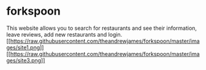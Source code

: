 # forkspoon

This website allows you to search for restaurants and see their information, leave reviews, add new restaurants and login. 
[[https://raw.githubusercontent.com/theandrewjames/forkspoon/master/images/site1.png]]
[[https://raw.githubusercontent.com/theandrewjames/forkspoon/master/images/site3.png]]

